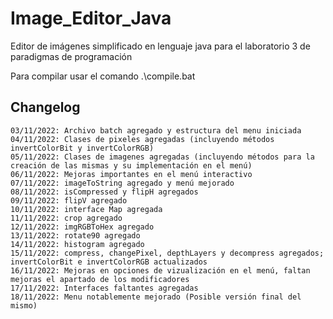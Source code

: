 # Image_Editor_Java
Editor de imágenes simplificado en lenguaje java para el laboratorio 3 de paradigmas de programación

Para compilar usar el comando .\compile.bat


## Changelog
    03/11/2022: Archivo batch agregado y estructura del menu iniciada
    04/11/2022: Clases de pixeles agregadas (incluyendo métodos invertColorBit y invertColorRGB)
    05/11/2022: Clases de imagenes agregadas (incluyendo métodos para la creación de las mismas y su implementación en el menú)
    06/11/2022: Mejoras importantes en el menú interactivo
    07/11/2022: imageToString agregado y menú mejorado
    08/11/2022: isCompressed y flipH agregados
    09/11/2022: flipV agregado
    10/11/2022: interface Map agregada
    11/11/2022: crop agregado
    12/11/2022: imgRGBToHex agregado
    13/11/2022: rotate90 agregado
    14/11/2022: histogram agregado
    15/11/2022: compress, changePixel, depthLayers y decompress agregados; invertColorBit e invertColorRGB actualizados
    16/11/2022: Mejoras en opciones de vizualización en el menú, faltan mejoras el apartado de los modificadores
    17/11/2022: Interfaces faltantes agregadas
    18/11/2022: Menu notablemente mejorado (Posible versión final del mismo)